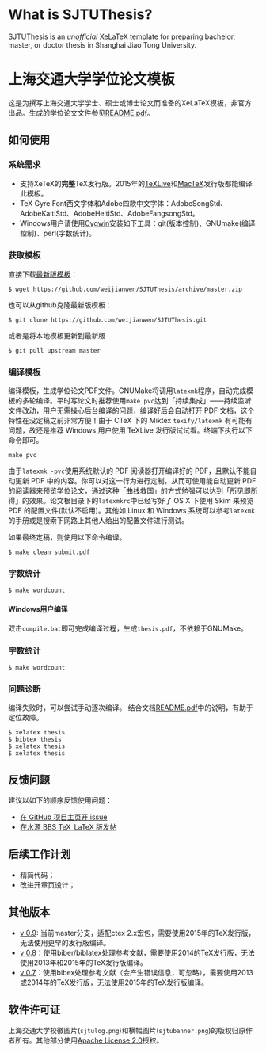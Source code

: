 What is SJTUThesis?
======

SJTUThesis is an *unofficial* XeLaTeX template for preparing bachelor, master, or doctor thesis in Shanghai Jiao Tong University.

上海交通大学学位论文模板
======

这是为撰写上海交通大学学士、硕士或博士论文而准备的XeLaTeX模板，非官方出品。生成的学位论文文件参见[README.pdf][README]。

如何使用
------

### 系统需求

* 支持XeTeX的**完整**TeX发行版。2015年的[TeXLive](https://www.tug.org/texlive/)和[MacTeX](https://www.tug.org/mactex/)发行版都能编译此模板。
* TeX Gyre Font西文字体和Adobe四款中文字体：AdobeSongStd、AdobeKaitiStd、AdobeHeitiStd、AdobeFangsongStd。
* Windows用户请使用[Cygwin](http://cygwin.com)安装如下工具：git(版本控制)、GNUmake(编译控制)、perl(字数统计)。

### 获取模板

直接下载[最新版模板](https://github.com/weijianwen/SJTUThesis/archive/master.zip)：

	$ wget https://github.com/weijianwen/SJTUThesis/archive/master.zip

也可以从github克隆最新版模板：

	$ git clone https://github.com/weijianwen/SJTUThesis.git

或者是将本地模板更新到最新版

	$ git pull upstream master

### 编译模板

编译模板，生成学位论文PDF文件。GNUMake将调用`latexmk`程序，自动完成模板的多轮编译。平时写论文时推荐使用`make pvc`达到「持续集成」——持续监听文件改动，用户无需操心后台编译的问题，编译好后会自动打开 PDF 文档，这个特性在没定稿之前非常方便！由于 CTeX 下的 Miktex `texify/latexmk` 有可能有问题，故还是推荐 Windows 用户使用 TeXLive 发行版试试看。终端下执行以下命令即可。

```
make pvc
```

由于`latexmk -pvc`使用系统默认的 PDF 阅读器打开编译好的 PDF，且默认不能自动更新 PDF 中的内容。你可以对这一行为进行定制，从而可使用能自动更新 PDF 的阅读器来预览学位论文，通过这种「曲线救国」的方式勉强可以达到「所见即所得」的效果。论文根目录下的`latexmkrc`中已经写好了 OS X 下使用 Skim 来预览 PDF 的配置文件(默认不启用)。其他如 Linux 和 Windows 系统可以参考`latexmk`的手册或是搜索下网路上其他人给出的配置文件进行测试。

如果最终定稿，则使用以下命令编译。

	$ make clean submit.pdf

### 字数统计

	$ make wordcount	

#### Windows用户编译

双击`compile.bat`即可完成编译过程，生成`thesis.pdf`，不依赖于GNUMake。

### 字数统计

	$ make wordcount	

### 问题诊断

编译失败时，可以尝试手动逐次编译。
结合文档[README.pdf][README]中的说明，有助于定位故障。

	$ xelatex thesis
	$ bibtex thesis
	$ xelatex thesis
	$ xelatex thesis

反馈问题
------

建议以如下的顺序反馈使用问题：

* [在 GitHub 项目主页开 issue](https://github.com/weijianwen/SJTUThesis/issues)
* [在水源 BBS TeX_LaTeX 版发帖](https://bbs.sjtu.edu.cn/bbsdoc?board=TeX_LaTeX)

后续工作计划
------

* 精简代码；
* 改进开章页设计；

其他版本
------

* [v 0.9](https://github.com/weijianwen/SJTUThesis/tree/v0.9): 当前master分支，适配ctex 2.x宏包，需要使用2015年的TeX发行版，无法使用更早的发行版编译。
* [v 0.8](https://github.com/weijianwen/SJTUThesis/tree/v0.8)：使用biber/biblatex处理参考文献，需要使用2014的TeX发行版，无法使用2013年和2015年的TeX发行版编译。
* [v 0.7](https://github.com/weijianwen/SJTUThesis/tree/v0.7)：使用bibex处理参考文献（会产生错误信息，可忽略），需要使用2013或2014年的TeX发行版，无法使用2015年的TeX发行版编译。

软件许可证
------

上海交通大学校徽图片(```sjtulog.png```)和横幅图片(```sjtubanner.png```)的版权归原作者所有。其他部分使用[Apache License 2.0](LICENSE)授权。

[README]: https://s3.amazonaws.com/sjtuthesis/README.pdf
